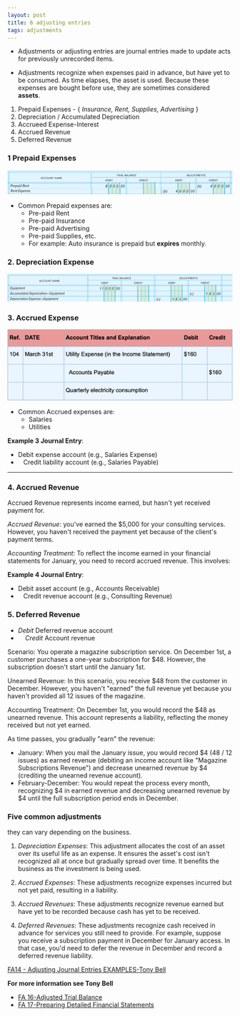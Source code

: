 ```yaml
---
layout: post
title: 6 adjusting entries
tags: adjustments
---
```


- Adjustments or adjusting entries are journal entries made to update acts for previously unrecorded items.     

- Adjustments recognize when expenses paid in advance, but have yet to be consumed. As time elapses, the asset is used. Because these expenses are bought before use, they are sometimes considered **assets**.  

1. Prepaid Expenses - { *Insurance, Rent, Supplies, Advertising* }  
2. Depreciation / Accumulated Depreciation   
3. Accrueed Expense-Interest   
4. Accrued Revenue   
5. Deferred Revenue 


### 1 Prepaid Expenses 
   
![Pre-paid rent example](/assets/mc-graw-accounting-course/images/pre.paid.example.png)


- Common Prepaid expenses are:
  - Pre-paid Rent
  - Pre-paid Insurance
  - Pre-paid Advertising
  - Pre-paid Supplies, etc.
  - For example: Auto insurance is prepaid but **expires** monthly.


### 2. Depreciation Expense

![depreciation adjustment example](/assets/mc-graw-accounting-course/images/depreciation.example.png)


### 3. Accrued Expense 

![](/assets/misc/accrued.expense.example.png)

- Common Accrued expenses are:
  - Salaries
  - Utilities

**Example 3 Journal Entry**:
- Debit expense account (e.g., Salaries Expense)
- &nbsp;&nbsp;&nbsp;Credit liability account (e.g., Salaries Payable)

---

### 4. Accrued Revenue

Accrued Revenue represents income earned, but hasn't yet received payment for. 

*Accrued Revenue*: you've earned the $5,000 for your consulting services. However, you haven't received the payment yet because of the client's payment terms.

*Accounting Treatment*: To reflect the income earned in your financial statements for January, you need to record accrued revenue. This involves:

**Example 4 Journal Entry**:
- Debit asset account (e.g., Accounts Receivable)   
- &nbsp;&nbsp;&nbsp;Credit revenue account (e.g., Consulting Revenue)


### 5. Deferred Revenue   

- *Debit* Deferred revenue account
- &nbsp;&nbsp;&nbsp;&nbsp;*Credit* Account revenue

Scenario: You operate a magazine subscription service. On December 1st, a customer purchases a one-year subscription for $48. However, the subscription doesn't start until the January 1st.

Unearned Revenue: In this scenario, you receive $48 from the customer in December. However, you haven't "earned" the full revenue yet because you haven't provided all 12 issues of the magazine.

Accounting Treatment: On December 1st, you would record the $48 as unearned revenue. This account represents a liability, reflecting the money received but not yet earned.

As time passes, you gradually "earn" the revenue:

- January: When you mail the January issue, you would record \$4 (48 / 12 issues) as earned revenue (debiting an income account like "Magazine Subscriptions Revenue") and decrease unearned revenue by \$4 (crediting the unearned revenue account).
- February-December: You would repeat the process every month, recognizing \$4 in earned revenue and decreasing unearned revenue by \$4 until the full subscription period ends in December.


### Five common adjustments 

they can vary depending on the business. 

1. *Depreciation Expenses*: This adjustment allocates the cost of an asset over its useful life as an expense. It ensures the asset's cost isn't recognized all at once but gradually spread over time. It benefits the business as the investment is being used.

1. *Accrued Expenses*: These adjustments recognize expenses incurred but not yet paid, resulting in a liability. 

1. *Accrued Revenues*: These adjustments recognize revenue earned but have yet to be recorded because cash has yet to be received. 

1. *Deferred Revenues*: These adjustments recognize cash received in advance for services you still need to provide. For example, suppose you receive a subscription payment in December for January access. In that case, you'd need to defer the revenue in December and record a deferred revenue liability.


[FA14 - Adjusting Journal Entries EXAMPLES-Tony Bell](https://www.youtube.com/watch?v=gkqoIqeiCsU)



**For more information see Tony Bell**   
- [FA 16-Adjusted Trial Balance](https://www.youtube.com/watch?v=TKpabpcjk14)  
- [FA 17-Preparing Detailed Financial Statements](https://www.youtube.com/watch?v=NT5zaYuEyuk)  


